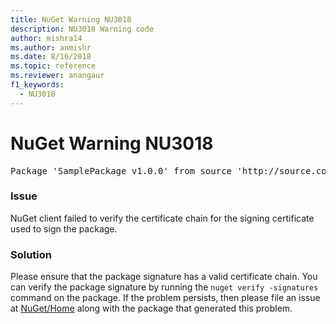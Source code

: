 ```yaml
---
title: NuGet Warning NU3018
description: NU3018 Warning code
author: mishra14
ms.author: anmishr
ms.date: 8/16/2018
ms.topic: reference
ms.reviewer: anangaur
f1_keywords: 
  - NU3018
---
```


# NuGet Warning NU3018

<pre>Package 'SamplePackage v1.0.0' from source 'http://source.com/index.json': The primary signature found a chain building issue: A certificate chain processed, but terminated in a root certificate which is not trusted by the trust provider.</pre>

### Issue

NuGet client failed to verify the certificate chain for the signing certificate used to sign the package.


### Solution

Please ensure that the package signature has a valid certificate chain. You can verify the package signature by running the `nuget verify -signatures` command on the package. If the problem persists, then please file an issue at [NuGet/Home](https://github.com/NuGet/Home/issues) along with the package that generated this problem.


